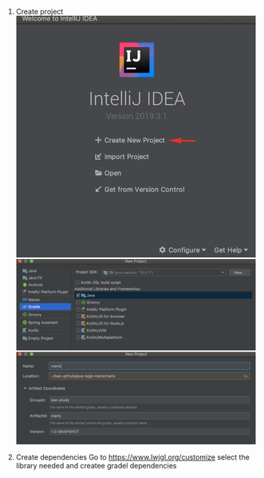 

1. Create project
![](./_images/new-proj-1.png)
![](./_images/new-proj-2.png)
![](./_images/new-proj-3.png)



2. Create dependencies
Go to https://www.lwjgl.org/customize
select the library needed and createe gradel dependencies

